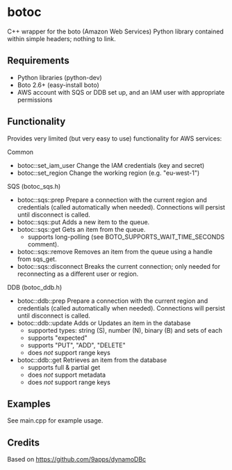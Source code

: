 botoc
=====

C++ wrapper for the boto (Amazon Web Services) Python library contained within
simple headers; nothing to link.

Requirements
------------

* Python libraries (python-dev)
* Boto 2.6+ (easy-install boto)
* AWS account with SQS or DDB set up, and an IAM user with appropriate
  permissions

Functionality
-------------

Provides very limited (but very easy to use) functionality for AWS services:

Common
* botoc::set_iam_user Change the IAM credentials (key and secret)
* botoc::set_region Change the working region (e.g. "eu-west-1")

SQS (botoc_sqs.h)
* botoc::sqs::prep Prepare a connection with the current region and credentials
  (called automatically when needed). Connections will persist until disconnect
  is called.
* botoc::sqs::put Adds a new item to the queue.
* botoc::sqs::get Gets an item from the queue.
  * supports long-polling (see BOTO_SUPPORTS_WAIT_TIME_SECONDS comment).
* botoc::sqs::remove Removes an item from the queue using a handle from sqs_get.
* botoc::sqs::disconnect Breaks the current connection; only needed for
  reconnecting as a different user or region.

DDB (botoc_ddb.h)
* botoc::ddb::prep Prepare a connection with the current region and credentials
  (called automatically when needed). Connections will persist until disconnect
  is called.
* botoc::ddb::update Adds or Updates an item in the database
  * supported types: string (S), number (N), binary (B) and sets of each
  * supports "expected"
  * supports "PUT", "ADD", "DELETE"
  * does *not* support range keys
* botoc::ddb::get Retrieves an item from the database
  * supports full & partial get
  * does *not* support metadata
  * does *not* support range keys

Examples
--------

See main.cpp for example usage.

Credits
-------

Based on https://github.com/9apps/dynamoDBc
